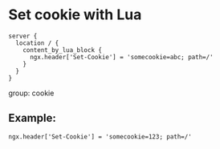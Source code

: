 # Set cookie with Lua

```nginx
server {
  location / {
    content_by_lua_block {
      ngx.header['Set-Cookie'] = 'somecookie=abc; path=/'
    }
  }
}
```


group: cookie

## Example: 
```nginx
ngx.header['Set-Cookie'] = 'somecookie=123; path=/'
```

